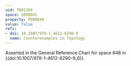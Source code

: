 ```yaml
---
uid: T001369
space: S000041
property: P000044
value: false
refs:
- doi: 10.1007/978-1-4612-6290-9
  name: Counterexamples in Topology
---
```



Asserted in the General Reference Chart for space #48 in
{{doi:10.1007/978-1-4612-6290-9_6}}.
